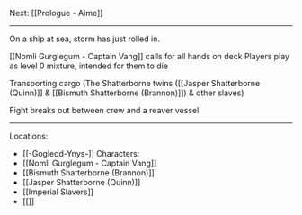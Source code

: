Next: [[Prologue - Aime]]

---

On a ship at sea, storm has just rolled in.

[[Nomli Gurglegum - Captain Vang]] calls for all hands on deck
Players play as level 0 mixture, intended for them to die

Transporting cargo (The Shatterborne twins ([[Jasper Shatterborne (Quinn)]] & [[Bismuth Shatterborne (Brannon)]]) & other slaves)


Fight breaks out between crew and a reaver vessel


----
Locations:
- [[-Gogledd-Ynys-]]
Characters:
- [[Nomli Gurglegum - Captain Vang]]
- [[Bismuth Shatterborne (Brannon)]]
- [[Jasper Shatterborne (Quinn)]]
- [[Imperial Slavers]]
- [[]]
